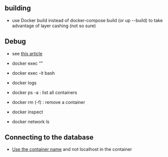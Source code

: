 ## building

- use Docker build instead of docker-compose build (or up --build) to take advantage of layer cashing (not so sure)



## Debug

- see [this article](https://medium.com/@betz.mark/ten-tips-for-debugging-docker-containers-cde4da841a1d)

- docker exec <id> “<command>”
- docker exec <id> -it bash
- docker logs <id>
- docker ps -a : list all containers
- docker rm (-f) <id> : remove a container
- docker inspect <id>
- docker network ls



## Connecting to the database

- [Use the container name](https://stackoverflow.com/questions/49325745/how-do-i-access-postgresql-within-docker-with-sqlalchemy) and not localhost in the container


